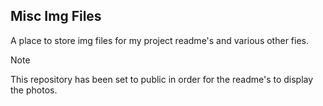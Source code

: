 ## Misc Img Files
 
A place to store img files for my project readme's and various other fies.
>[!NOTE]
>This repository has been set to public in order for the readme's to display the photos.
